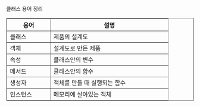 클래스 용어 정리
<head>
<!DOCTYP html>
	<style>
		.th{
			background-color = "blue";
		}
	</style>
</head>
<body>
<table border = "1">
	<tr>
		<th width = "100">용어</th>
		<th width = "300">설명</th>
	</tr>
	<tr>
		<td>클래스</td>
		<td>제품의 설계도</td>
	</tr>
	<tr>
		<td>객체</td>
		<td>설계도로 만든 제품</td>
	</tr>
	<tr>
		<td>속성</td>
		<td>클래스안의 변수</td>
	</tr>
	<tr>
		<td>메서드</td>
		<td>클래스안의 함수</td>
	</tr>
	<tr>
		<td>생성자</td>
		<td>객체를 만들 때 실행되는 함수</td>
	</tr>
	<tr>
		<td>인스턴스</td>
		<td>메모리에 살아있는 객체</td>
	</tr>
</table>
</body>
